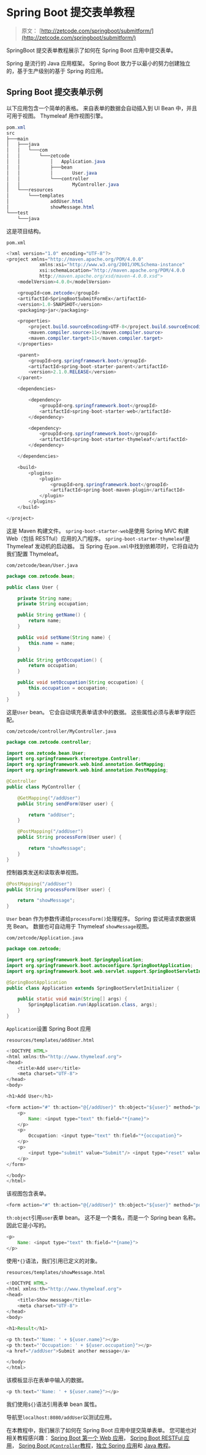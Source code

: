 # Spring Boot 提交表单教程

> 原文： [http://zetcode.com/springboot/submitform/](http://zetcode.com/springboot/submitform/)

SpringBoot 提交表单教程展示了如何在 Spring Boot 应用中提交表单。

Spring 是流行的 Java 应用框架。 Spring Boot 致力于以最小的努力创建独立的，基于生产级别的基于 Spring 的应用。

## Spring Boot 提交表单示例

以下应用包含一个简单的表格。 来自表单的数据会自动插入到 UI Bean 中，并且可用于视图。 Thymeleaf 用作视图引擎。

```java
pom.xml
src
├───main
│   ├───java
│   │   └───com
│   │       └───zetcode
│   │           │   Application.java
│   │           ├───bean
│   │           │       User.java
│   │           └───controller
│   │                   MyController.java
│   └───resources
│       └───templates
│               addUser.html
│               showMessage.html
└───test
    └───java

```

这是项目结构。

`pom.xml`

```java
<?xml version="1.0" encoding="UTF-8"?>
<project xmlns="http://maven.apache.org/POM/4.0.0"
            xmlns:xsi="http://www.w3.org/2001/XMLSchema-instance"
            xsi:schemaLocation="http://maven.apache.org/POM/4.0.0
            http://maven.apache.org/xsd/maven-4.0.0.xsd">
    <modelVersion>4.0.0</modelVersion>

    <groupId>com.zetcode</groupId>
    <artifactId>SpringBootSubmitFormEx</artifactId>
    <version>1.0-SNAPSHOT</version>
    <packaging>jar</packaging>

    <properties>
        <project.build.sourceEncoding>UTF-8</project.build.sourceEncoding>
        <maven.compiler.source>11</maven.compiler.source>
        <maven.compiler.target>11</maven.compiler.target>
    </properties>

    <parent>
        <groupId>org.springframework.boot</groupId>
        <artifactId>spring-boot-starter-parent</artifactId>
        <version>2.1.0.RELEASE</version>
    </parent>

    <dependencies>

        <dependency>
            <groupId>org.springframework.boot</groupId>
            <artifactId>spring-boot-starter-web</artifactId>
        </dependency>

        <dependency>
            <groupId>org.springframework.boot</groupId>
            <artifactId>spring-boot-starter-thymeleaf</artifactId>
        </dependency>

    </dependencies>

    <build>
        <plugins>
            <plugin>
                <groupId>org.springframework.boot</groupId>
                <artifactId>spring-boot-maven-plugin</artifactId>
            </plugin>
        </plugins>
    </build>

</project>

```

这是 Maven 构建文件。 `spring-boot-starter-web`是使用 Spring MVC 构建 Web（包括 RESTful）应用的入门程序。 `spring-boot-starter-thymeleaf`是 Thymeleaf 发动机的启动器。 当 Spring 在`pom.xml`中找到依赖项时，它将自动为我们配置 Thymeleaf。

`com/zetcode/bean/User.java`

```java
package com.zetcode.bean;

public class User {

    private String name;
    private String occupation;

    public String getName() {
        return name;
    }

    public void setName(String name) {
        this.name = name;
    }

    public String getOccupation() {
        return occupation;
    }

    public void setOccupation(String occupation) {
        this.occupation = occupation;
    }
}

```

这是`User` bean。 它会自动填充表单请求中的数据。 这些属性必须与表单字段匹配。

`com/zetcode/controller/MyController.java`

```java
package com.zetcode.controller;

import com.zetcode.bean.User;
import org.springframework.stereotype.Controller;
import org.springframework.web.bind.annotation.GetMapping;
import org.springframework.web.bind.annotation.PostMapping;

@Controller
public class MyController {

    @GetMapping("/addUser")
    public String sendForm(User user) {

        return "addUser";
    }

    @PostMapping("/addUser")
    public String processForm(User user) {

        return "showMessage";
    }
}

```

控制器类发送和读取表单视图。

```java
@PostMapping("/addUser")
public String processForm(User user) {

    return "showMessage";
}

```

`User` bean 作为参数传递给`processForm()`处理程序。 Spring 尝试用请求数据填充 Bean。 数据也可自动用于 Thymeleaf `showMessage`视图。

`com/zetcode/Application.java`

```java
package com.zetcode;

import org.springframework.boot.SpringApplication;
import org.springframework.boot.autoconfigure.SpringBootApplication;
import org.springframework.boot.web.servlet.support.SpringBootServletInitializer;

@SpringBootApplication
public class Application extends SpringBootServletInitializer {

    public static void main(String[] args) {
        SpringApplication.run(Application.class, args);
    }
}

```

`Application`设置 Spring Boot 应用

`resources/templates/addUser.html`

```java
<!DOCTYPE HTML>
<html xmlns:th="http://www.thymeleaf.org">
<head>
    <title>Add user</title>
    <meta charset="UTF-8">
</head>
<body>

<h1>Add User</h1>

<form action="#" th:action="@{/addUser}" th:object="${user}" method="post">
    <p>
        Name: <input type="text" th:field="*{name}">
    </p>
    <p>
        Occupation: <input type="text" th:field="*{occupation}">
    </p>
    <p>
        <input type="submit" value="Submit"/> <input type="reset" value="Reset">
    </p>
</form>

</body>
</html>

```

该视图包含表单。

```java
<form action="#" th:action="@{/addUser}" th:object="${user}" method="post">

```

`th:object`引用`user`表单 bean。 这不是一个类名，而是一个 Spring bean 名称。 因此它是小写的。

```java
<p>
    Name: <input type="text" th:field="*{name}">
</p>

```

使用`*{}`语法，我们引用已定义的对象。

`resources/templates/showMessage.html`

```java
<!DOCTYPE HTML>
<html xmlns:th="http://www.thymeleaf.org">
<head>
    <title>Show message</title>
    <meta charset="UTF-8">
</head>
<body>

<h1>Result</h1>

<p th:text="'Name: ' + ${user.name}"></p>
<p th:text="'Occupation: ' + ${user.occupation}"></p>
<a href="/addUser">Submit another message</a>

</body>
</html>

```

该模板显示在表单中输入的数据。

```java
<p th:text="'Name: ' + ${user.name}"></p>

```

我们使用`${}`语法引用表单 bean 属性。

导航至`localhost:8080/addUser`以测试应用。

在本教程中，我们展示了如何在 Spring Boot 应用中提交简单表单。 您可能也对相关教程感兴趣： [Spring Boot 第一个 Web 应用](/articles/springbootwebfirst/)， [Spring Boot RESTFul 应用](/articles/springbootrestsimple/)， [Spring Boot `@Controller`教程](/springboot/controller/)，[独立 Spring 应用](/articles/standalonespring/)和 [Java 教程](/lang/java/)。